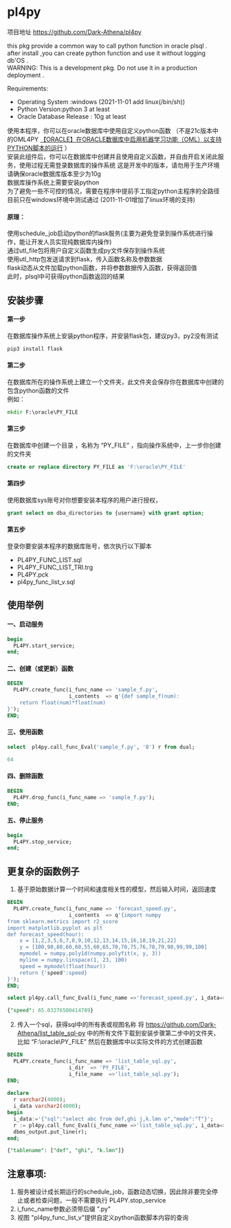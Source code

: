 # pl4py
项目地址 https://github.com/Dark-Athena/pl4py

this pkg provide a common way to call python function in oracle plsql .   
after install ,you can create python function and use it without logging db'OS  .   
WARNING: This is a development pkg. Do not use it in a production deployment  .   

 Requirements:
 - Operating System :windows   (2021-11-01 add linux(/bin/sh))
 - Python Version:python 3 at least   
 - Oracle Database Release : 10g at least  

使用本程序，你可以在oracle数据库中使用自定义python函数
（不是21c版本中的OML4PY [【ORACLE】在ORACLE数据库中启用机器学习功能（OML）以支持PYTHON脚本的运行](https://www.darkathena.top/archives/oml4py-server-setup) ）  
安装此组件后，你可以在数据库中创建并且使用自定义函数，并自由开启关闭此服务，使用过程无需登录数据库的操作系统
这是开发中的版本，请勿用于生产环境  
请确保oracle数据库版本至少为10g  
数据库操作系统上需要安装python  
为了避免一些不可控的情况，需要在程序中提前手工指定python主程序的全路径  
目前只在windows环境中测试通过  (2011-11-01增加了linux环境的支持)

#### 原理：  
使用schedule_job启动python的flask服务(主要为避免登录到操作系统进行操作，能让开发人员实现纯数据库内操作)  
通过utl_file包将用户自定义函数生成py文件保存到操作系统  
使用utl_http包发送请求到flask，传入函数名称及参数数据  
flask动态从文件加载python函数，并将参数数据传入函数，获得返回值  
此时，plsql中可获得python函数返回的结果  

## 安装步骤

#### 第一步
在数据库操作系统上安装python程序，并安装flask包，建议py3，py2没有测试  
```bat
pip3 install flask
```

#### 第二步
在数据库所在的操作系统上建立一个文件夹，此文件夹会保存你在数据库中创建的包含python函数的文件  
例如：
```bat
mkdir F:\oracle\PY_FILE
```

#### 第三步
在数据库中创建一个目录 ，名称为 “PY_FILE” ，指向操作系统中，上一步你创建的文件夹
```sql
create or replace directory PY_FILE as 'F:\oracle\PY_FILE'
```

#### 第四步
使用数据库sys账号对你想要安装本程序的用户进行授权，
```sql
grant select on dba_directories to {username} with grant option;
```

#### 第五步
登录你要安装本程序的数据库账号，依次执行以下脚本
- PL4PY_FUNC_LIST.sql
- PL4PY_FUNC_LIST_TRI.trg
- PL4PY.pck
- pl4py_func_list_v.sql

## 使用举例

#### 一、启动服务
```sql
begin
  PL4PY.start_service;
end;
```
#### 二、创建（或更新）函数
```sql
BEGIN
  PL4PY.create_func(i_func_name => 'sample_f.py',
                    i_contents  => q'{def sample_f(num):
    return float(num)*float(num)
}');
END;
```

#### 三、使用函数
```sql
select  pl4py.call_func_Eval('sample_f.py', '8') r from dual;

64
```

#### 四、删除函数
```sql
BEGIN
  PL4PY.drop_func(i_func_name => 'sample_f.py');
END;
```

#### 五、停止服务
```sql
begin
  PL4PY.stop_service;
end;
```


## 更复杂的函数例子
1. 基于原始数据计算一个时间和速度相关性的模型，然后输入时间，返回速度
```sql
BEGIN
  PL4PY.create_func(i_func_name => 'forecast_speed.py',
                    i_contents  => q'{import numpy
from sklearn.metrics import r2_score
import matplotlib.pyplot as plt
def forecast_speed(hour):
    x = [1,2,3,5,6,7,8,9,10,12,13,14,15,16,18,19,21,22]
    y = [100,90,80,60,60,55,60,65,70,70,75,76,78,79,90,99,99,100]
    mymodel = numpy.poly1d(numpy.polyfit(x, y, 3))
    myline = numpy.linspace(1, 23, 100)
    speed = mymodel(float(hour))
    return {'speed':speed}
}');
END;

select pl4py.call_func_Eval(i_func_name =>'forecast_speed.py', i_data=>'11') r from dual

{"speed": 65.03276500414789}
```

2. 传入一个sql，获得sql中的所有表或视图名称
将 https://github.com/Dark-Athena/list_table_sql-py 
中的所有文件下载到安装步骤第二步中的文件夹，比如 “F:\oracle\PY_FILE”
然后在数据库中以实际文件的方式创建函数
```sql
BEGIN
  PL4PY.create_func(i_func_name => 'list_table_sql.py',
                    i_dir  => 'PY_FILE',
                    i_file_name  =>'list_table_sql.py');
END;
  
declare
  r varchar2(4000);
  i_data varchar2(4000);
begin
  i_data:='{"sql":"select abc from def,ghi j,k.lmn o","mode":"T"}';
  r := pl4py.call_func_Eval(i_func_name =>'list_table_sql.py', i_data=>i_data);
  dbms_output.put_line(r);
end;

{"tablename": ["def", "ghi", "k.lmn"]}
```  

## 注意事项:
1. 服务被设计成长期运行的schedule_job，函数动态切换，因此除非要完全停止或者检查问题，一般不需要执行 PL4PY.stop_service
2. i_func_name参数必须带后缀 ".py"  
3. 视图 "pl4py_func_list_v"提供自定义python函数脚本内容的查询  

